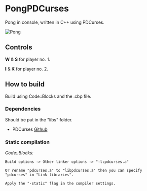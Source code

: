 # PongPDCurses

Pong in console, written in C++ using PDCurses.

![Pong](https://github.com/wak-sudo/PongPDCurses/blob/main/screenshots/Pong.png)

## Controls

**W** & **S** for player no. 1.

**I** & **K** for player no. 2.

## How to build

Build using Code::Blocks and the .cbp file.

### Dependencies

Should be put in the "libs" folder.

* PDCurses [Github](https://github.com/wmcbrine/PDCurses)

### Static compilation

*Code::Blocks:*
```
Build options -> Other linker options -> "-l:pdcurses.a"

Or rename "pdcurses.a" to "libpdcurses.a" then you can specify "pdcurses" in "Link libraries".

Apply the "-static" flag in the compiler settings.
```
